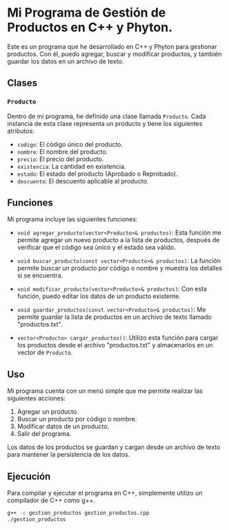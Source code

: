 # Mi Programa de Gestión de Productos en C++ y Phyton.

Este es un programa que he desarrollado en C++ y Phyton para gestionar productos. Con él, puedo agregar, buscar y modificar productos, y también guardar los datos en un archivo de texto.

## Clases

### `Producto`

Dentro de mi programa, he definido una clase llamada `Producto`. Cada instancia de esta clase representa un producto y tiene los siguientes atributos:
- `codigo`: El código único del producto.
- `nombre`: El nombre del producto.
- `precio`: El precio del producto.
- `existencia`: La cantidad en existencia.
- `estado`: El estado del producto (Aprobado o Reprobado).
- `descuento`: El descuento aplicable al producto.

## Funciones

Mi programa incluye las siguientes funciones:

- `void agregar_producto(vector<Producto>& productos)`: Esta función me permite agregar un nuevo producto a la lista de productos, después de verificar que el código sea único y el estado sea válido.

- `void buscar_producto(const vector<Producto>& productos)`: La función permite buscar un producto por código o nombre y muestra los detalles si se encuentra.

- `void modificar_producto(vector<Producto>& productos)`: Con esta función, puedo editar los datos de un producto existente.

- `void guardar_productos(const vector<Producto>& productos)`: Me permite guardar la lista de productos en un archivo de texto llamado "productos.txt".

- `vector<Producto> cargar_productos()`: Utilizo esta función para cargar los productos desde el archivo "productos.txt" y almacenarlos en un vector de `Producto`.

## Uso

Mi programa cuenta con un menú simple que me permite realizar las siguientes acciones:
1. Agregar un producto.
2. Buscar un producto por código o nombre.
3. Modificar datos de un producto.
4. Salir del programa.

Los datos de los productos se guardan y cargan desde un archivo de texto para mantener la persistencia de los datos.

## Ejecución

Para compilar y ejecutar el programa en C++, simplemente utilizo un compilador de C++ como g++.

```bash
g++ -o gestion_productos gestion_productos.cpp
./gestion_productos
